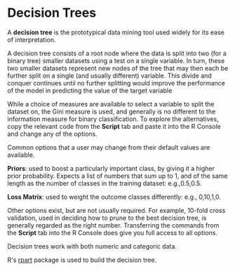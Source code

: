 # Decision Trees

A **decision tree** is the prototypical data mining tool used widely
for its ease of interpretation.

A decision tree consists of a root node where the data is split into
two (for a binary tree) smaller datasets using a test on a single
variable. In turn, these two smaller datasets represent new nodes of
the tree that may then each be further split on a single (and usually
different) variable. This divide and conquer continues until no
further splitting would improve the performance of the model in
predicting the value of the target variable

While a choice of measures are available to select a variable to split
the dataset on, the Gini measure is used, and generally is no
different to the information measure for binary classification. To
explore the alternatives, copy the relevant code from the **Script**
tab and paste it into the R Console and change any of the options.

Common options that a user may change from their default values are
available.

**Priors**: used to boost a particularly important class, by giving it a
higher prior probability. Expects a list of numbers that sum up to 1,
and of the same length as the number of classes in the training dataset:
e.g.,0.5,0.5.

**Loss Matrix**: used to weight the outcome classes differently:
e.g., 0,10,1,0.

Other options exist, but are not usually required. For example,
10-fold cross validation, used in deciding how to prune to the best
decision tree, is generally regarded as the right number. Transferring
the commands from the **Script** tab into the R Console does give you
full access to all options.

Decision trees work with both numeric and categoric data.

R's [rpart](https://www.rdocumentation.org/packages/rpart) package is
used to build the decision tree.
